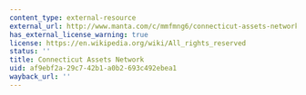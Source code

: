 ```yaml
---
content_type: external-resource
external_url: http://www.manta.com/c/mmfmng6/connecticut-assets-network
has_external_license_warning: true
license: https://en.wikipedia.org/wiki/All_rights_reserved
status: ''
title: Connecticut Assets Network
uid: af9ebf2a-29c7-42b1-a0b2-693c492ebea1
wayback_url: ''
---
```

